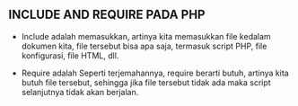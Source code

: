 ## INCLUDE AND REQUIRE PADA PHP

- Include adalah memasukkan, artinya kita memasukkan file kedalam dokumen kita, 
file tersebut bisa apa saja, termasuk script PHP, file konfigurasi, file HTML, dll.

<?php
   include ("header.php");
?>

- Require adalah Seperti terjemahannya, require berarti butuh, artinya kita butuh file tersebut, sehingga jika file tersebut tidak ada maka script selanjutnya tidak akan berjalan.

<?php
   require ("footer.php");
?>
